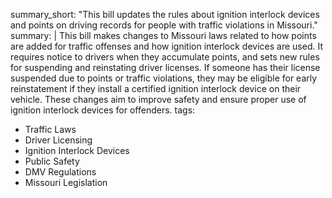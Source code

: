 summary_short: "This bill updates the rules about ignition interlock devices and points on driving records for people with traffic violations in Missouri."
summary: |
  This bill makes changes to Missouri laws related to how points are added for traffic offenses and how ignition interlock devices are used. It requires notice to drivers when they accumulate points, and sets new rules for suspending and reinstating driver licenses. If someone has their license suspended due to points or traffic violations, they may be eligible for early reinstatement if they install a certified ignition interlock device on their vehicle. These changes aim to improve safety and ensure proper use of ignition interlock devices for offenders.
tags:
  - Traffic Laws
  - Driver Licensing
  - Ignition Interlock Devices
  - Public Safety
  - DMV Regulations
  - Missouri Legislation

